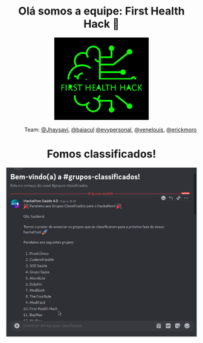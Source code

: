 <h1 align="center">Olá somos a equipe: First Health Hack 👋 </h1>

<p align="center">
<img src="fhh.webp" width="250px">
</p>

<!-- by: <a href="https://github.com/evypersonal">@evypersonal</a>  -->

<p align="right">Team: <a href="https://github.com/Jhaysavi">@Jhaysavi</a>, <a href="https://github.com/baiacul">@baiacul</a> <a href="https://github.com/evypersonal">@evypersonal</a>, <a href="https://github.com/venelouis">@venelouis</a>, <a href="https://github.com/erickmoro">@erickmoro</a></p>

<h1 align="center"> Fomos classificados!</h1>
<p align="center">
<img src="classificados.png">
</p>
<!-- (primeira logo) <img src="img.webp">








<!--

**Here are some ideas to get you started:**

🙋‍♀️ A short introduction - what is your organization all about?
🌈 Contribution guidelines - how can the community get involved?
👩‍💻 Useful resources - where can the community find your docs? Is there anything else the community should know?
🍿 Fun facts - what does your team eat for breakfast?
🧙 Remember, you can do mighty things with the power of [Markdown](https://docs.github.com/github/writing-on-github/getting-started-with-writing-and-formatting-on-github/basic-writing-and-formatting-syntax)
-->
